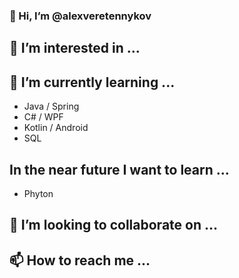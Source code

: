 ### 👋 Hi, I’m @alexveretennykov
## 👀 I’m interested in ...
## 🌱 I’m currently learning ...
- Java / Spring
- C# / WPF
- Kotlin / Android
- SQL
## In the near future I want to learn ...
- Phyton
## 💞️ I’m looking to collaborate on ...
## 📫 How to reach me ...

<!---
alexveretennykov/alexveretennykov is a ✨ special ✨ repository because its `README.md` (this file) appears on your GitHub profile.
You can click the Preview link to take a look at your changes.
--->
